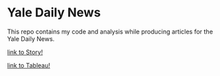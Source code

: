 # Yale Daily News

This repo contains my code and analysis while producing articles for the Yale Daily News.

[link to Story!](https://yaledailynews.com/commencement2020/2020/05/15/yale-class-of-2020-by-the-numbers/)

[link to Tableau!](https://public.tableau.com/profile/daniel.kim3425#!/)
